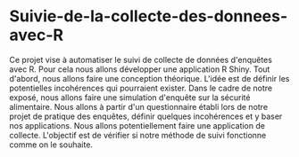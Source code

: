 # Suivie-de-la-collecte-des-donnees-avec-R
Ce projet  vise à automatiser le suivi de collecte de données d'enquêtes avec R. 
Pour cela nous allons développer une application R Shiny.
Tout d'abord, nous allons faire une conception théorique. 
L'idée est de définir les potentielles incohérences qui pourraient exister.
Dans le cadre de notre exposé, nous allons faire une simulation d'enquête sur la sécurité alimentaire.
Nous allons à partir d'un questionnaire établi lors de notre projet de pratique des enquêtes, 
définir quelques incohérences et y baser nos applications.
Nous allons potentiellement faire une application de collecte. 
L'objectif est de vérifier si notre méthode de suivi fonctionne comme on le souhaite.
